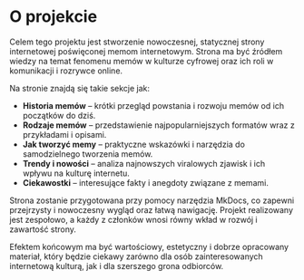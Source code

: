 # O projekcie

Celem tego projektu jest stworzenie nowoczesnej, statycznej strony internetowej poświęconej memom internetowym. Strona ma być źródłem wiedzy na temat fenomenu memów w kulturze cyfrowej oraz ich roli w komunikacji i rozrywce online.

Na stronie znajdą się takie sekcje jak:

- **Historia memów** – krótki przegląd powstania i rozwoju memów od ich początków do dziś.
- **Rodzaje memów** – przedstawienie najpopularniejszych formatów wraz z przykładami i opisami.
- **Jak tworzyć memy** – praktyczne wskazówki i narzędzia do samodzielnego tworzenia memów.
- **Trendy i nowości** – analiza najnowszych viralowych zjawisk i ich wpływu na kulturę internetu.
- **Ciekawostki** – interesujące fakty i anegdoty związane z memami.

Strona zostanie przygotowana przy pomocy narzędzia MkDocs, co zapewni przejrzysty i nowoczesny wygląd oraz łatwą nawigację. Projekt realizowany jest zespołowo, a każdy z członków wnosi równy wkład w rozwój i zawartość strony.

Efektem końcowym ma być wartościowy, estetyczny i dobrze opracowany materiał, który będzie ciekawy zarówno dla osób zainteresowanych internetową kulturą, jak i dla szerszego grona odbiorców.
